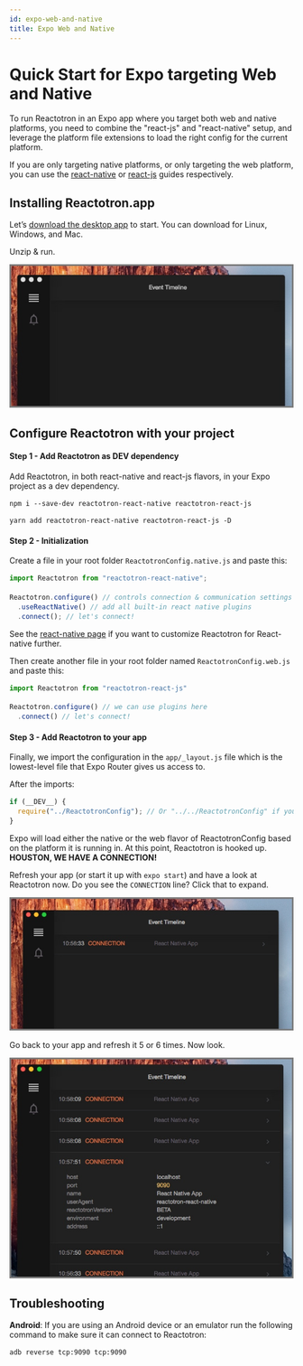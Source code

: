 ```yaml
---
id: expo-web-and-native
title: Expo Web and Native
---
```


# Quick Start for Expo targeting Web and Native

To run Reactotron in an Expo app where you target both web and native platforms, you need to combine the "react-js" and "react-native" setup, and leverage the platform file extensions to load the right config for the current platform.

If you are only targeting native platforms, or only targeting the web platform, you can use the [react-native](./react-native.md) or [react-js](./react-js.md) guides respectively.

## Installing Reactotron.app

Let’s [download the desktop app](https://github.com/infinitered/reactotron/releases?q=reactotron-app&expanded=true) to start. You can download for Linux, Windows, and Mac.

Unzip & run.

![Installing The App](./images/react-js/installing.jpg)

## Configure Reactotron with your project

#### **Step 1 - Add Reactotron as DEV dependency**

Add Reactotron, in both react-native and react-js flavors, in your Expo project as a dev dependency.

```
npm i --save-dev reactotron-react-native reactotron-react-js
```

```
yarn add reactotron-react-native reactotron-react-js -D
```

#### **Step 2 - Initialization**

Create a file in your root folder `ReactotronConfig.native.js` and paste this:

```js
import Reactotron from "reactotron-react-native";

Reactotron.configure() // controls connection & communication settings
  .useReactNative() // add all built-in react native plugins
  .connect(); // let's connect!
```

See the [react-native page](./react-native.md) if you want to customize Reactotron for React-native further.

Then create another file in your root folder named `ReactotronConfig.web.js` and paste this:

```js
import Reactotron from "reactotron-react-js"

Reactotron.configure() // we can use plugins here
  .connect() // let's connect!
```

#### **Step 3 - Add Reactotron to your app**

Finally, we import the configuration in the `app/_layout.js` file which is the lowest-level file that Expo Router gives us access to.

After the imports:

```js
if (__DEV__) {
  require("../ReactotronConfig"); // Or "../../ReactotronConfig" if you use a /src folder.
}
```

Expo will load either the native or the web flavor of ReactotronConfig based on the platform it is running in. At this point, Reactotron is hooked up. **HOUSTON, WE HAVE A CONNECTION!**

Refresh your app (or start it up with `expo start`) and have a look at Reactotron now. Do you see the `CONNECTION` line? Click that to expand.

![We Have Contact](./images/react-native/first-connect.jpg)

Go back to your app and refresh it 5 or 6 times. Now look.

![Chatty](./images/react-native/spammy.jpg)

## Troubleshooting

**Android**: If you are using an Android device or an emulator run the following command to make sure it can connect to Reactotron:

```
adb reverse tcp:9090 tcp:9090
```
